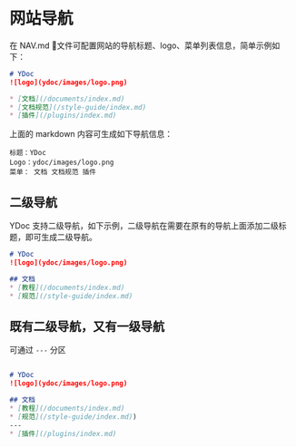 # 网站导航
在 NAV.md 文件可配置网站的导航标题、logo、菜单列表信息，简单示例如下：

```markdown
# YDoc
![logo](ydoc/images/logo.png)

* [文档](/documents/index.md)
* [文档规范](/style-guide/index.md)
* [插件](/plugins/index.md)
```

上面的 markdown 内容可生成如下导航信息：

```
标题：YDoc
Logo：ydoc/images/logo.png
菜单： 文档 文档规范 插件
```

## 二级导航

YDoc 支持二级导航，如下示例，二级导航在需要在原有的导航上面添加二级标题，即可生成二级导航。

```markdown
# YDoc
![logo](ydoc/images/logo.png)

## 文档
* [教程](/documents/index.md)
* [规范](/style-guide/index.md)

```

## 既有二级导航，又有一级导航
可通过 `---` 分区

```markdown

# YDoc
![logo](ydoc/images/logo.png)

## 文档
* [教程](/documents/index.md)
* [规范](/style-guide/index.md))
---
* [插件](/plugins/index.md)

```
